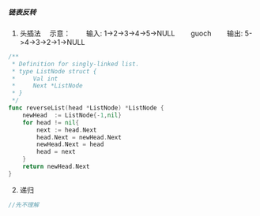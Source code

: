 
##### 链表反转
1. 头插法
&emsp;示意：
&emsp;&emsp;输入: 1->2->3->4->5->NULL
&emsp;&emsp;guoch
&emsp;&emsp;输出: 5->4->3->2->1->NULL
```Go
/**
 * Definition for singly-linked list.
 * type ListNode struct {
 *     Val int
 *     Next *ListNode
 * }
 */
func reverseList(head *ListNode) *ListNode {
    newHead  := ListNode{-1,nil}
    for head != nil{
        next := head.Next
        head.Next = newHead.Next
        newHead.Next = head
        head = next
    }
    return newHead.Next
}
```
2. 递归
```Go
//先不理解

```
